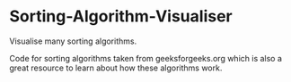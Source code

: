# Sorting-Algorithm-Visualiser
Visualise many sorting algorithms.

Code for sorting algorithms taken from geeksforgeeks.org which is also a great resource to learn about how these algorithms work.
